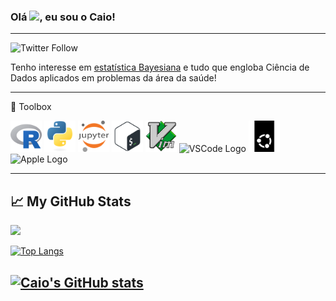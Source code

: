 ### Olá <img src="https://raw.githubusercontent.com/MartinHeinz/MartinHeinz/master/wave.gif" width="30px">, eu sou o Caio!

---

![Twitter Follow](https://img.shields.io/twitter/follow/csvallio?label=Me%20siga%20no%20Twetter&style=social)


Tenho interesse em [estatística Bayesiana](http://www.rbf-bjpt.org.br/en-understanding-interpreting-confidence-credible-intervals-articulo-S141335551831058X) e tudo que engloba Ciência de Dados aplicados em problemas da área da saúde!

---

🧰  Toolbox

<img src="https://github.com/devicons/devicon/blob/master/icons/r/r-original.svg" alt="R Logo" width="50" height="50"/> <img src="https://github.com/devicons/devicon/blob/master/icons/python/python-original.svg" alt="Python Logo" width="50" height="50"/> <img src="https://github.com/devicons/devicon/blob/master/icons/jupyter/jupyter-original-wordmark.svg" alt="Jupyter Logo" width="50" height="50"/> <img src="https://github.com/devicons/devicon/blob/master/icons/bash/bash-original.svg" alt="Bash Logo" width="50" height="50"/> <img src="https://github.com/devicons/devicon/blob/master/icons/vim/vim-original.svg" alt="Vim Logo" width="50" height="50"/> <img src="https://cdn.worldvectorlogo.com/logos/visual-studio-code-1.svg" alt="VSCode Logo" width="50" height="50"/> <img src="https://github.com/devicons/devicon/blob/master/icons/ubuntu/ubuntu-plain.svg" alt="Ubuntu Logo" width="50" height="50"/> <img src="https://cdn.worldvectorlogo.com/logos/apple1.svg" alt="Apple Logo" width="50" height="50"/> 

---

## &#x1f4c8; My GitHub Stats

![](https://komarev.com/ghpvc/?username=caiosainvallio)

[![Top Langs](https://github-readme-stats.vercel.app/api/top-langs/?username=caiosainvallio&layout=compact&theme=dracula)](https://github.com/anuraghazra/github-readme-stats)

[![Caio's GitHub stats](https://github-readme-stats.vercel.app/api?username=caiosainvallio&theme=dracula)](https://github.com/anuraghazra/github-readme-stats)
---


